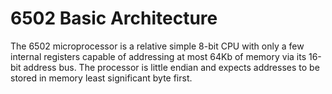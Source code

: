 # 6502 Basic Architecture

The 6502 microprocessor is a relative simple 8-bit CPU with only a few internal
registers capable of addressing at most 64Kb of memory via its 16-bit address
bus. The processor is little endian and expects addresses to be stored in
memory least significant byte first.
